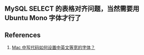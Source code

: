 ## MySQL SELECT 的表格对齐问题，当然需要用 Ubuntu Mono 字体才行了

## References
1. [Mac 中写代码如何设置中英文等宽的字体？][zhihu_27629845]

[zhihu_27629845]: http://www.zhihu.com/question/27629845 "Mac 中写代码如何设置中英文等宽的字体？"
